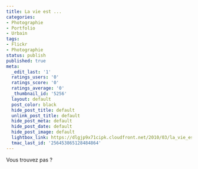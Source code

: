 ```yaml
---
title: La vie est ...
categories:
- Photographie
- Portfolio
- Urbain
tags:
- Flickr
- Photographie
status: publish
published: true
meta:
  _edit_last: '1'
  ratings_users: '0'
  ratings_score: '0'
  ratings_average: '0'
  _thumbnail_id: '5256'
  layout: default
  post_color: black
  hide_post_title: default
  unlink_post_title: default
  hide_post_meta: default
  hide_post_date: default
  hide_post_image: default
  lightbox_link: https://dlgjp9x71cipk.cloudfront.net/2010/03/la_vie_est_belle.jpg
  tmac_last_id: '256453865128484864'
---
```

Vous trouvez pas ?
